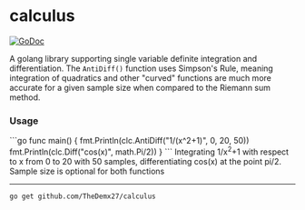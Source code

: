 # calculus
<a href="https://godoc.org/github.com/TheDemx27/calculus"><img src="https://godoc.org/github.com/TheDemx27/calculus?status.svg" alt="GoDoc"></a>

A golang library supporting single variable definite integration and differentiation. The `AntiDiff()` function uses Simpson's Rule, meaning integration of quadratics and other "curved" functions are much more accurate for a given sample size when compared to the Riemann sum method.
<h3>Usage</h3>
```go
func main() {
  fmt.Println(clc.AntiDiff("1/(x^2+1)", 0, 20, 50))
  fmt.Println(clc.Diff("cos(x)", math.Pi/2))
}
```
Integrating 1/x<sup>2</sup>+1 with respect to x from 0 to 20 with 50 samples,
differentiating cos(x) at the point pi/2. Sample size is optional for both functions

---
`go get github.com/TheDemx27/calculus`
